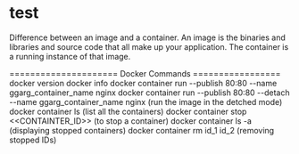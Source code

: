 # test

Difference between an image and a container. An image is the binaries and libraries and source code that all make up your application. 
The container is a running instance of that image.


===================== Docker Commands =================
docker version 
docker info
docker container run --publish 80:80 --name ggarg_container_name nginx 
docker container run --publish 80:80 --detach --name ggarg_container_name nginx (run the image in the detched mode)
docker container ls (list all the containers)
docker container stop <<CONTAINTER_ID>> (to stop a container)
docker container ls -a (displaying stopped containers)
docker container rm id_1 id_2 (removing stopped IDs)



